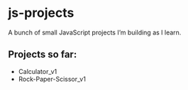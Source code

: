 # js-projects
A bunch of small JavaScript projects I’m building as I learn.  



## Projects so far:
- Calculator_v1
- Rock-Paper-Scissor_v1
  
